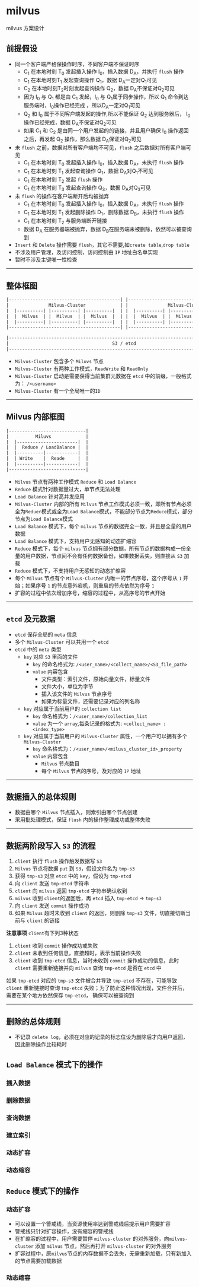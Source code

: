 # milvus 
milvus 方案设计
## 前提假设
- 同一个客户端严格保操作时序，不同客户端不保证时序
    - C<sub>1</sub> 在本地时刻 T<sub>0</sub> 发起插入操作 I<sub>0</sub>，插入数据 D<sub>A</sub>，并执行 `flush` 操作
    - C<sub>1</sub> 在本地时刻T<sub>1</sub> 发起查询操作 Q<sub>1</sub>，数据 D<sub>A</sub>一定对Q<sub>1</sub>可见
    - C<sub>2</sub> 在本地时刻T<sub>2</sub>时刻发起查询操作 Q<sub>2</sub>，数据 D<sub>A</sub>不保证对Q<sub>2</sub>可见
    - 因为 I<sub>0</sub> 与 Q<sub>1</sub> 都是由 C<sub>1</sub> 发起，I<sub>0</sub> 与 Q<sub>1</sub>属于同步操作，所以 Q<sub>1</sub> 命令到达服务端时，I<sub>0</sub>操作已经完成 ，所以D<sub>A</sub>一定对Q<sub>1</sub>可见
    - Q<sub>2</sub> 和  I<sub>0</sub> 属于不同客户端发起的操作,所以不能保证 Q<sub>2</sub> 达到服务器后， I<sub>0</sub> 操作已经完成，数据 D<sub>A</sub>不保证对Q<sub>2</sub>可见
    - 如果 C<sub>1</sub> 和 C<sub>2</sub> 是由同一个用户发起的的链接，并且用户确保 I<sub>0</sub> 操作返回之后，再发起 Q<sub>2</sub> 操作，那么数据 D<sub>A</sub>保证对Q<sub>2</sub>可见
- 未 `flush` 之前，数据对所有客户端均不可见，`flush` 之后数据对所有客户端可见
  - C<sub>1</sub> 在本地时刻 T<sub>0</sub> 发起插入操作 I<sub>0</sub>，插入数据 D<sub>A</sub>，未执行 `flush` 操作
  - C<sub>1</sub> 在本地时刻 T<sub>1</sub> 发起查询操作 Q<sub>1</sub>，数据 D<sub>A</sub>对Q<sub>1</sub>不可见
  - C<sub>1</sub> 在本地时刻 T<sub>2</sub> 发起 `flush` 操作
  - C<sub>1</sub> 在本地时刻 T<sub>3</sub> 发起查询操作 Q<sub>3</sub>，数据 D<sub>A</sub>对Q<sub>3</sub>可见
- 未 `flush` 的操作在客户端断开后均被抛弃
  - C<sub>1</sub> 在本地时刻 T<sub>0</sub> 发起插入操作 I<sub>0</sub>，插入数据 D<sub>A</sub>，未执行 `flush` 操作
  - C<sub>1</sub> 在本地时刻 T<sub>1</sub> 发起删除操作 D<sub>1</sub>，删除数据 D<sub>B</sub>，未执行 `flush` 操作
  - C<sub>1</sub> 在本地时刻 T<sub>2</sub> 与服务端断开链接
  - 数据 D<sub>A</sub> 在服务器端被抛弃，数据 D<sub>B</sub>在服务端未被删除，依然可以被查询到
- `Insert` 和 `Delete` 操作需要 `flush`，其它不需要,如`create table`,`drop table`
- 不涉及用户管理，及访问控制，访问控制由 `IP` 地址白名单实现
- 暂时不涉及主键唯一性检查

---
  
## 整体框图
```txt
|------------------------------------------| |------------------------------------------|
|               Milvus-Cluster             | |               Milvus-Cluster             |
|  |----------| |----------| |----------|  | |  |----------| |----------| |----------|  |
|  |  Milvus  | |  Milvus  | |  Milvus  |  | |  |  Milvus  | |  Milvus  | |  Milvus  |  |
|  |----------| |----------| |----------|  | |  |----------| |----------| |----------|  |
|------------------------------------------| |------------------------------------------|

|---------------------------------------------------------------------------------------|
|                                       S3 / etcd                                       |
|---------------------------------------------------------------------------------------|
```
- `Milvus-Cluster` 包含多个 `Miluvs` 节点
- `Milvus-Cluster` 有两种工作模式，`ReadWrite` 和 `ReadOnly`
- `Milvus-Cluster` 启动是需要获得当前集群元数据在 `etcd` 中的前缀，一般格式为： `/<username>`
- `Milvus-Cluster` 有一个全局唯一的`ID`

---

## Milvus 内部框图
```txt
|-----------------------------|
|          Miluvs             |
|  |-----------------------|  |
|  |  Reduce / LoadBalance |  |
|  |----------|------------|  |
|  | Write    |  Reade     |  |
|  |----------|------------|  |
|-----------------------------|
```
- `Milvus` 节点有两种工作模式 `Reduce` 和 `Load Balance`
- `Reduce` 模式针对数据量过大，单节点无法处理
- `Load Balance` 针对高并发应用
- `Milvus-Cluster` 内部的所有 `Milvus` 节点工作模式必须一致，即所有节点必须全为`Reduer`模式或全为`Load Balance`模式，不能部分节点为`Reduce`模式，部分节点为`Load Balance`模式
- `Load Balance` 模式下，每个 `milvus` 节点的数据完全一致，并且是全量的用户数据
- `Load Balance` 模式下，支持用户无感知的动态扩缩容
- `Reduce` 模式下，每个 `milvus` 节点拥有部分数据，所有节点的数据构成一份全量的用户数据，节点间不会有任何数据备份，如果数据丢失，则直接从 `S3` 加载
- `Reduce` 模式下，不支持用户无感知的动态扩缩容
- 每个 `Milvus` 节点有个 `Milvus-Cluster` 内唯一的节点序号，这个序号从 `1` 开始；如果序号 `1` 的节点意外宕机，则重启的节点依然为序号 `1`
- 扩容的过程中依次增加序号，缩容的过程中，从高序号的节点开始

---

## `etcd` 及元数据
- `etcd` 保存全局的 `meta` 信息
- 多个 `Milvus-Cluster` 可以共用一个 `etcd`
- `etcd` 中的 `meta` 类型 
  - `key` 对应 `S3` 里面的文件
    - `key` 的命名格式为: `/<user_name>/<collect_name>/<S3_file_path>`
    - `value` 内容包含
      - 文件类型：索引文件，原始向量文件，标量文件
      - 文件大小，单位为字节
      - 插入该文件的 `Milvus` 节点序号
      - 如果为标量文件，还需要记录对应的列名称
  - `key` 对应属于当前用户的 `collection list`
    - `key` 命名格式为：`/<user_name>/collection_list`
    - `value` 为一个 `array`,每条记录的格式为: `<collect_name> : <index_type>`
  - `key` 对应属于当前用户的 `Milvus-Cluster` 属性，一个用户可以拥有多个 `Milvus-Cluster`
    - `key` 命名格式为：`/<user_name>/<miluvs_cluster_id>_property`
    - `value` 内容包含
      - `Milvus` 节点数目
      - 每个 `Milvus` 节点的序号，及对应的 `IP` 地址

---

## 数据插入的总体规则
- 数据由哪个 `Milvus` 节点插入，则索引由哪个节点创建
- 采用批处理模式，保证 `flush` 内的操作整理成功或整体失败

---

## 数据两阶段写入 `S3` 的流程
1. `client` 执行 `flush` 操作触发数据写 `S3`
2. `Milvus` 节点将数据 `put` 到 `S3`，假设文件名为 `tmp-s3`
3. 获得 `tmp-s3` 对应 `etcd` 中的 `key`，假设为 `tmp-etcd`
4. 向 `client` 发送 `tmp-etcd` 字符串
5. `client` 向 `milvus` 返回 `tmp-etcd` 字符串确认收到
6. `milvus` 收到 `client`的返回后，再 `etcd` 插入 `tmp-etcd` -> `tmp-s3`
7. 向 `client` 发送 `commit` 操作成功
8. 如果 `Milvus` 超时未收到 `client` 的返回，则删除 `tmp-s3` 文件，切直接切断当前与 `client` 的链接

**注意事项**
`client`有下列3种状态
1. `client` 收到 `commit` 操作成功或失败
2. `client` 未收到任何信息，直接超时，表示当前操作失败
3. `client` 收到 `tmp-etcd` 信息，当时未收到 `commit` 操作成功的信息，此时 `client` 需要重新链接并向 `milvus` 查询 `tmp-etcd` 是否在 `etcd` 中

如果 `tmp-etcd` 对应的 `tmp-s3` 文件被合并导致 `tmp-etcd` 不存在，可能导致 `client` 重新链接时查询 `tmp-etcd` 失败；为了防止这种情况出现，文件合并后，需要在某个地方依然保存 `tmp-etcd`， 确保可以被查询到  

---

## 删除的总体规则
- 不记录 `delete log`，必须在对应的记录的标志位设为删除后才向用户返回，因此删除操作比较耗时

## `Load Balance` 模式下的操作


### 插入数据

### 删除数据

### 查询数据

### 建立索引

### 动态扩容

### 动态缩容

## `Reduce` 模式下的操作

### 动态扩容
- 可以设置一个警戒线，当资源使用率达到警戒线后提示用户需要扩容
- 警戒线只针对扩容操作，没有缩容的警戒线
- 在扩缩容的过程中，用户需要暂停 `milvus-cluster` 的对外服务，向`milvus-cluster` 添加 `milvus` 节点，然后再打开 `milvus-cluster` 的对外服务
- 扩容过程中，原`milvus`节点的内存数据不会丢失，无需重新加载，只有新加入的节点需要加载数据

### 动态缩容

